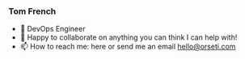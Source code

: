### Tom French

- 🌱 DevOps Engineer
- 👯 Happy to collaborate on anything you can think I can help with! 
- 📫 How to reach me: here or send me an email hello@orseti.com
